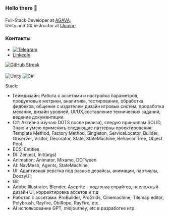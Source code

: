 ### Hello there 👋

#### 

Full-Stack Developer at [AGAVA](https://agava.tech/);<br>
Unity and C# instructor at [IJunior](https://ijunior.ru/unity-start);<br>

### Контакты
- [![Telegram](https://img.shields.io/badge/-Telegram-090909?style=for-the-badge&logo=telegram)](https://t.me/Valeriiyan) 
- [LinkedIn](https://www.linkedin.com/in/valeriyan-chepik-185800272/)


[![GitHub Streak](https://streak-stats.demolab.com?user=Valerian-4epik)](https://git.io/streak-stats)

#### 
![Unity](https://img.shields.io/badge/unity-%23000000.svg?style=for-the-badge&logo=unity&logoColor=white)
![C#](https://img.shields.io/badge/c%23-%23239120.svg?style=for-the-badge&logo=c-sharp&logoColor=white)

Stack:
- Геймдизайн: Работа с ассетами и настройка параметров, продуктовые метрики, аналитика, тестирование, обработка фидбеков, общение с издателем,дизайн игровых систем, проработка механик, дизайн уровней, UI/UX,составление технических заданий, ведение документации.
 - C#: Активно изучаю DOTS после релиза), следую принципам SOLID, Знаю и умею применять следующие паттерны проектирования: Template Method, Factory Method, Singleton, ServiceLocator, Builder, Observer, Visitor, Decorator, State, StateMachine, Behavior Tree, Object Pool.
 - ECS: Entities
 - DI: Zenject, Init(args)
 - Animation: Animator, Mixamo, DOTween
 - AI: NavMesh, Agents, StateMachine,
 - UI: Адаптивная верстка под разные девайсы, анимации, партиклы, DoozyUI;
 - Git
 - Adobe Illustrator, Blender, Aseprite - подгонка спрайтов, несложный дизайн UI, корректировка ассетов и.т.д
 - Работал с ассетами: ProBuilder, ProGrids, Cinemachine, Tilemap editor, Polybrush, Rayfire, ObiRope, RayFire, etc.
 - АI использование GPT, midjourney, etc в разработке игр.
